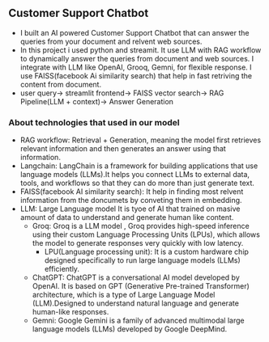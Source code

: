 ## Customer Support Chatbot
* I built an AI powered Customer Support Chatbot that can answer the queries from your document and relvent web sources.
* In this project i used python and streamit. It use LLM with RAG workflow to dynamically answer the queries from document and web sources. I integrate with LLM like OpenAI, Grooq, Gemni, for flexible response. I use FAISS(facebook Ai similarity search) that help in fast retriving the content from document.
* user query-> streamlit frontend-> FAISS vector search-> RAG Pipeline(LLM + context)-> Answer Generation

### About technologies that used in our model
* RAG workflow: Retrieval + Generation, meaning the model first retrieves relevant information and then generates an answer using that information.
* Langchain: LangChain is a framework for building applications that use language models (LLMs).It helps you connect LLMs to external data, tools, and workflows so that they can do more than just generate text.
* FAISS(facebook AI similarity search): It help in finding most relvent information from the doncumets by conveting them in embedding.
* LLM: Large Language model It is tyoe of AI that trained on masive amount of data to understand and generate human like content.
    * Groq: Groq is a LLM model , Groq provides high-speed inference using their custom Language Processing Units (LPUs), which allows the model to generate responses very quickly with low latency.
        * LPU(Language processing unit): It is a custom hardware chip designed specifically to run large language models (LLMs) efficiently.
    * ChatGPT: ChatGPT is a conversational AI model developed by OpenAI. It is based on GPT (Generative Pre-trained Transformer) architecture, which is a type       of Large Language Model (LLM).Designed to understand natural language and generate human-like responses.
    * Gemni: Google Gemini is a family of advanced multimodal large language models (LLMs) developed by Google DeepMind.
